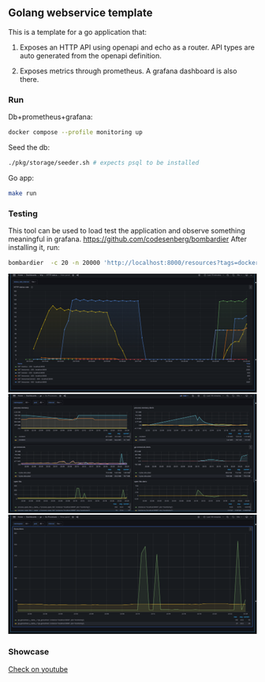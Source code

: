 ## Golang webservice template



This is a template for a go application that:

1.  Exposes an HTTP API using openapi and echo as a router. API types are auto generated from the openapi definition.

2.  Exposes metrics through prometheus. A grafana dashboard is also there.

### Run

Db+prometheus+grafana:

```bash
docker compose --profile monitoring up
```

Seed the db:

```bash
./pkg/storage/seeder.sh # expects psql to be installed
```

Go app:

```bash
make run
```

### Testing

This tool can be used to load test the application and observe something
meaningful in grafana. https://github.com/codesenberg/bombardier
After installing it, run:

```bash
bombardier  -c 20 -n 20000 'http://localhost:8000/resources?tags=docker'
```

![Grafana 3](./docs/pics/grafana/3.png)
![Grafana 2](./docs/pics/grafana/2.png)
![Grafana 1](./docs/pics/grafana/1.png)

### Showcase
[Check on youtube](https://www.youtube.com/watch?v=2SfJDj0ukSI)
